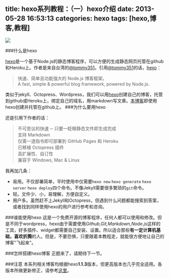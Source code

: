 title: hexo系列教程：（一）hexo介绍
date: 2013-05-28 16:53:13
categories: hexo
tags: [hexo,博客,教程]
---
![](/img/blogshot.png)

###什么是hexo

[hexo](http://zespia.tw/hexo/zh-CN/)是一个基于Node.js的静态博客程序，可以方便的生成静态网页托管在github和Heroku上。作者是来自台湾的[@tommy351](https://github.com/tommy351/hexo)。引用[@tommy351](https://github.com/tommy351/hexo)的话，[hexo](http://zespia.tw/hexo/zh-CN/)：
> 快速、简单且功能强大的 Node.js 博客框架。  
A fast, simple & powerful blog framework, powered by Node.js.

类似于jekyll、Octopress、Wordpress，我们可以用[hexo](http://zespia.tw/hexo/zh-CN/)创建自己的博客，托管到github或Heroku上，绑定自己的域名，用markdown写文章。[本博客](http://zipperary.com)即使用hexo创建并托管在github上。
###为什么要用hexo
<!--more-->
还是引用下作者的话：
>不可思议的快速 ─ 只要一眨眼静态文件即生成完成  
支持 Markdown  
仅需一道指令即可部署到 GitHub Pages 和 Heroku  
已移植 Octopress 插件  
高扩展性、自订性  
兼容于 Windows, Mac & Linux

我再加几条：
  
- 易用。不仅部署简单，平时使用中仅需要`hexo new` `hexo generate` `hexo server` `hexo deploy`四个命令。不像Jekyll需要很多繁琐的`git`命令。
- 轻。文件少、小，易理解，方便自定义。
- 用户多。虽然赶不上Jekyll和Octopress，但遇到什么问题都能搜索到答案，或者找到同样使用hexo的用户进行参考和咨询。

###谁能使用hexo
这是一个免费开源的博客程序，任何人都可以使用和修改。但是不同于wordpress，hexo由于需要使用*Github,Git,Markdown,Node.js*这样的工具，好多插件、widget都需要自己安装、设置。所以适合那些**有一定计算机基础，喜欢折腾**的人。但是，不要恐惧，只要跟着本教程走，就能很方便地让自己的博客"飞起来"。

###怎样搭建hexo博客
正题来了，请期待下一节。

###注意
本系列相关博客均根据hexo**1.1.3**版本，但更高版本也几乎完全适用。各版本所做更新修正，请参考[这里](https://github.com/tommy351/hexo/releases)。
